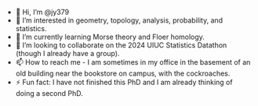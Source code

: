- 👋 Hi, I’m @jy379
- 👀 I’m interested in geometry, topology, analysis, probability, and statistics.
- 🌱 I’m currently learning Morse theory and Floer homology.
- 💞️ I’m looking to collaborate on the 2024 UIUC Statistics Datathon (though I already have a group).
- 📫 How to reach me - I am sometimes in my office in the basement of an old building near the bookstore on campus, with the cockroaches.
- ⚡ Fun fact: I have not finished this PhD and I am already thinking of doing a second PhD.

<!---
jy379/jy379 is a ✨ special ✨ repository because its `README.md` (this file) appears on your GitHub profile.
You can click the Preview link to take a look at your changes.
--->
